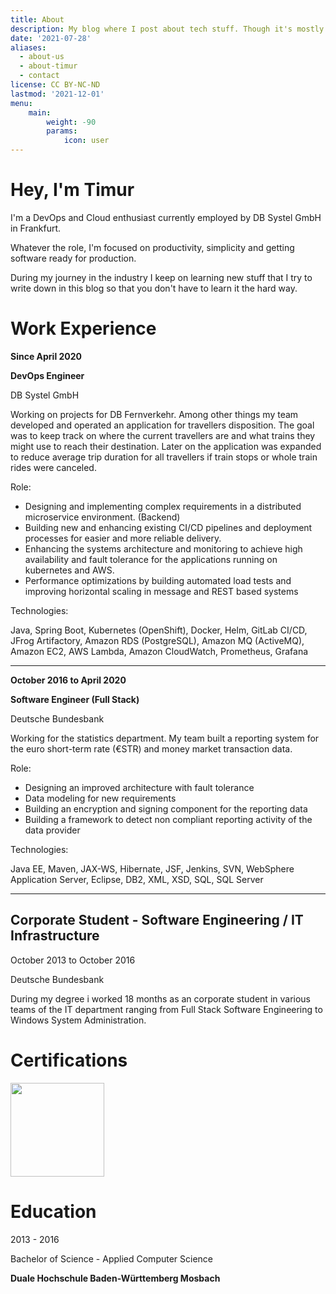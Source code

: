 ```yaml
---
title: About
description: My blog where I post about tech stuff. Though it's mostly about AWS and Java.
date: '2021-07-28'
aliases:
  - about-us
  - about-timur
  - contact
license: CC BY-NC-ND
lastmod: '2021-12-01'
menu:
    main: 
        weight: -90
        params:
            icon: user
---
```


# Hey, I'm Timur

I'm a DevOps and Cloud enthusiast currently employed by DB Systel GmbH in Frankfurt.

Whatever the role, I'm focused on productivity, simplicity and getting software ready for production.

During my journey in the industry I keep on learning new stuff that I try to write down in this blog so that you don't have to learn it the hard way.

# Work Experience

**Since April 2020**

**DevOps Engineer**

DB Systel GmbH

Working on projects for DB Fernverkehr. Among other things my team developed and operated an application for travellers disposition. 
The goal was to keep track on where the current travellers are and what trains they might use to reach their destination.
Later on the application was expanded to reduce average trip duration for all travellers if train stops or whole train rides were canceled.

Role:

- Designing and implementing complex requirements in a distributed microservice environment. (Backend)
- Building new and enhancing existing CI/CD pipelines and deployment processes for easier and more reliable delivery.
- Enhancing the systems architecture and monitoring to achieve high availability and fault tolerance for the applications running on kubernetes and AWS.
- Performance optimizations by building automated load tests and improving horizontal scaling in message and REST based systems 

Technologies:

Java, Spring Boot, Kubernetes (OpenShift), Docker, Helm, GitLab CI/CD, JFrog Artifactory, Amazon RDS (PostgreSQL), Amazon MQ (ActiveMQ), Amazon EC2, AWS Lambda, Amazon CloudWatch, Prometheus, Grafana

----------

**October 2016 to April 2020**

**Software Engineer (Full Stack)**

Deutsche Bundesbank

Working for the statistics department. My team built a reporting system for the euro short-term rate (€STR) and money market transaction data.


Role:

- Designing an improved architecture with fault tolerance
- Data modeling for new requirements
- Building an encryption and signing component for the reporting data
- Building a framework to detect non compliant reporting activity of the data provider

Technologies:

Java EE, Maven, JAX-WS, Hibernate, JSF, Jenkins, SVN, WebSphere Application Server, Eclipse, DB2, XML, XSD, SQL, SQL Server

----------

## Corporate Student - Software Engineering / IT Infrastructure

October 2013 to October 2016

Deutsche Bundesbank

During my degree i worked 18 months as an corporate student in various teams of the IT department ranging from Full Stack Software Engineering to Windows System Administration.

# Certifications

<img src="https://images.credly.com/size/680x680/images/4bc21d8b-4afe-4fbd-9a90-a9de8bf7b240/AWS-SolArchitect-Associate-2020.png" width="150" height="150">

# Education

2013 - 2016

Bachelor of Science - Applied Computer Science

**Duale Hochschule Baden-Württemberg Mosbach**

